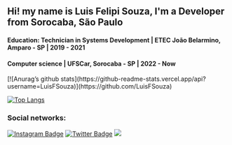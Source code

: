 <h2>Hi! my name is Luis Felipi Souza, I'm a Developer from Sorocaba, São Paulo</h2>
<h4>Education: Technician in Systems Development | ETEC João Belarmino, Amparo - SP | 2019 - 2021</h4>
<h4>Computer science | UFSCar, Sorocaba - SP | 2022 - Now</h4>
[![Anurag’s github stats](https://github-readme-stats.vercel.app/api?username=LuisFSouza)](https://github.com/LuisFSouza)

[![Top Langs](https://github-readme-stats.vercel.app/api/top-langs/?username=LuisFSouza&layout=compact)](https://github.com/LuisFSouza)

### Social networks:
[![Instagram Badge](https://img.shields.io/badge/-Instagram-C13584?style=flat-square&labelColor=C13584&logo=instagram&logoColor=white&link=https://www.instagram.com/luisfel.souza/)](https://www.instagram.com/luisfel.souza)
[![Twitter Badge](https://img.shields.io/badge/-Twitter-blue?style=flat-square&labelColor=blue&logo=twitter&logoColor=white&link=https://twitter.com/LuisFelSouza)](https://twitter.com/LuisFelSouza)
![](https://komarev.com/ghpvc/?username=LuisFSouza&style=flat-square)
